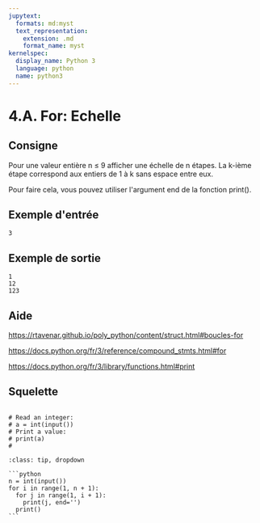 ```yaml
---
jupytext:
  formats: md:myst
  text_representation:
    extension: .md
    format_name: myst
kernelspec:
  display_name: Python 3
  language: python
  name: python3
---
```


# 4.A. For: Echelle

## Consigne

Pour une valeur entière n ≤ 9 afficher une échelle de n étapes. La k-ième étape correspond aux entiers de 1 à k sans espace entre eux.

Pour faire cela, vous pouvez utiliser l'argument end de la fonction print().


## Exemple d'entrée

```
3
```

## Exemple de sortie

```
1
12
123
```

## Aide

https://rtavenar.github.io/poly_python/content/struct.html#boucles-for

https://docs.python.org/fr/3/reference/compound_stmts.html#for

https://docs.python.org/fr/3/library/functions.html#print

## Squelette

```{code-cell} ipython3

# Read an integer:
# a = int(input())
# Print a value:
# print(a)
# 
```

````{admonition} Cliquez ici pour voir la solution
:class: tip, dropdown

```python
n = int(input())
for i in range(1, n + 1):
  for j in range(1, i + 1):
    print(j, end='')
  print()
```
````
